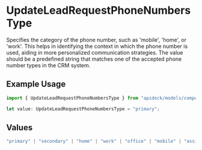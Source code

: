 # UpdateLeadRequestPhoneNumbersType

Specifies the category of the phone number, such as 'mobile', 'home', or 'work'. This helps in identifying the context in which the phone number is used, aiding in more personalized communication strategies. The value should be a predefined string that matches one of the accepted phone number types in the CRM system.

## Example Usage

```typescript
import { UpdateLeadRequestPhoneNumbersType } from "apideck/models/components";

let value: UpdateLeadRequestPhoneNumbersType = "primary";
```

## Values

```typescript
"primary" | "secondary" | "home" | "work" | "office" | "mobile" | "assistant" | "fax" | "direct-dial-in" | "personal" | "other"
```